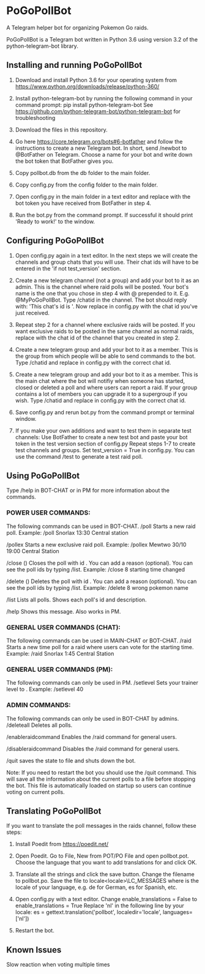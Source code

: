 # PoGoPollBot

A Telegram helper bot for organizing Pokemon Go raids.

PoGoPollBot is a Telegram bot written in Python 3.6 using version 3.2 of the python-telegram-bot library.



## Installing and running PoGoPollBot

1. Download and install Python 3.6 for your operating system from https://www.python.org/downloads/release/python-360/

2. Install python-telegram-bot by running the following command in your command prompt:
     pip install python-telegram-bot
   See https://github.com/python-telegram-bot/python-telegram-bot for troubleshooting
   
3. Download the files in this repository.

4. Go here https://core.telegram.org/bots#6-botfather and follow the instructions to create a new Telegram bot.
   In short, send /newbot to @BotFather on Telegram. Choose a name for your bot and write down the bot token that BotFather gives you.
   
5. Copy pollbot.db from the db folder to the main folder.
   
6. Copy config.py from the config folder to the main folder.

7. Open config.py in the main folder in a text editor and replace <YOUR-BOT-TOKEN-HERE> with the bot token you have
   received from BotFather in step 4.

8. Run the bot.py from the command prompt.
   If successful it should print 'Ready to work!' to the window.



## Configuring PoGoPollBot

1. Open config.py again in a text editor.
   In the next steps we will create the channels and group chats that you will use.
   Their chat ids will have to be entered in the 'if not test_version' section.
   
2. Create a new telegram channel (not a group) and add your bot to it as an admin.
   This is the channel where raid polls will be posted.
   Your bot's name is the one that you chose in step 4 with @ prepended to it. E.g. @MyPoGoPollBot.
   Type /chatid in the channel. The bot should reply with: 'This chat's id is <YOUR-CHAT-ID>'.
   Now replace <RAIDS-CHANNEL-ID> in config.py with the chat id you've just received.
   
3. Repeat step 2 for a channel where exclusive raids will be posted.
   If you want exclusive raids to be posted in the same channel as normal raids, replace
   <EXCLUSIVE-RAIDS-CHANNEL-ID> with the chat id of the channel that you created in step 2.

4. Create a new telegram group and add your bot to it as a member.
   This is the group from which people will be able to send commands to the bot.
   Type /chatid and replace <BOT-CHAT-ID> in config.py with the correct chat id.
   
5. Create a new telegram group and add your bot to it as a member.
   This is the main chat where the bot will notifiy when someone has started, closed or deleted a poll
   and where users can report a raid.
   If your group contains a lot of members you can upgrade it to a supergroup if you wish.
   Type /chatid and replace <MAIN-CHAT-ID> in config.py with the correct chat id.

6. Save config.py and rerun bot.py from the command prompt or terminal window.

7. If you make your own additions and want to test them in separate test channels:
    Use BotFather to create a new test bot and paste your bot token in the test version section of config.py
    Repeat steps 1-7 to create test channels and groups.
    Set test_version = True in config.py.
    You can use the command /test to generate a test raid poll.



## Using PoGoPollBot

Type /help in BOT-CHAT or in PM for more information about the commands.

### POWER USER COMMANDS:
The following commands can be used in BOT-CHAT.
/poll <pokemon> <time> <location>
Starts a new raid poll.
Example: /poll Snorlax 13:30 Central station

/pollex <pokemon> <date> <time> <location>
Starts a new exclusive raid poll.
Example: /pollex Mewtwo 30/10 19:00 Central Station

/close <id> (<reason>)
Closes the poll with id <id>. You can add a reason (optional).
You can see the poll ids by typing /list.
Example: /close 8 starting time changed

/delete <id> (<reason>)
Deletes the poll with id <id>. You can add a reason (optional).
You can see the poll ids by typing /list.
Example: /delete 8 wrong pokemon name

/list
Lists all polls. Shows each poll's id and description.

/help
Shows this message. Also works in PM.


### GENERAL USER COMMANDS (CHAT):
The following commands can be used in MAIN-CHAT or BOT-CHAT.
/raid <pokemon> <timer> <location>
Starts a new time poll for a raid where users can vote for the starting time.
Example: /raid Snorlax 1:45 Central Station


### GENERAL USER COMMANDS (PM):
The following commands can only be used in PM.
/setlevel <level>
Sets your trainer level to <level>.
Example: /setlevel 40


### ADMIN COMMANDS:
The following commands can only be used in BOT-CHAT by admins.
/deleteall
Deletes all polls.

/enableraidcommand
Enables the /raid command for general users.

/disableraidcommand
Disables the /raid command for general users.

/quit
saves the state to file and shuts down the bot.


Note: If you need to restart the bot you should use the /quit command.
This will save all the information about the current polls to a file before stopping the bot.
This file is automatically loaded on startup so users can continue voting on current polls.



## Translating PoGoPollBot

If you want to translate the poll messages in the raids channel, follow these steps:

1. Install Poedit from https://poedit.net/

2. Open Poedit. Go to File, New from POT/PO File and open pollbot.pot.
   Choose the language that you want to add translations for and click OK.
   
3. Translate all the strings and click the save button.
   Change the filename to pollbot.po.
   Save the file to locale\<locale>\LC_MESSAGES where <locale> is the locale of your language, e.g. de for German, es for Spanish, etc.
   
4. Open config.py with a text editor.
   Change enable_translations = False to enable_translations = True
   Replace 'nl' in the following line by your locale:
      es = gettext.translation('pollbot', localedir='locale', languages=['nl'])
   
5. Restart the bot.



## Known Issues

Slow reaction when voting multiple times
